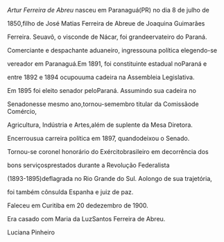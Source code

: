 

*Artur Ferreira de Abreu* nasceu em Paranaguá(PR) no dia 8 de julho de

1850,filho de José Matias Ferreira de Abreue de Joaquina Guimarães

Ferreira. Seuavô, o visconde de Nácar, foi grandeervateiro do Paraná.



Comerciante e despachante aduaneiro, ingressouna política elegendo-se

vereador em Paranaguá.Em 1891, foi constituinte estadual noParaná e

entre 1892 e 1894 ocupouuma cadeira na Assembleia Legislativa.



Em 1895 foi eleito senador peloParaná. Assumindo sua cadeira no

Senadonesse mesmo ano,tornou-semembro titular da Comissãode Comércio,

Agricultura, Indústria e Artes,além de suplente da Mesa Diretora.

Encerrousua carreira política em 1897, quandodeixou o Senado.



Tornou-se coronel honorário do Exércitobrasileiro em decorrência dos

bons serviçosprestados durante a Revolução Federalista

(1893-1895)deflagrada no Rio Grande do Sul. Aolongo de sua trajetória,

foi também cônsulda Espanha e juiz de paz.



Faleceu em Curitiba em 20 dedezembro de 1900.



Era casado com Maria da LuzSantos Ferreira de Abreu.



Luciana Pinheiro



